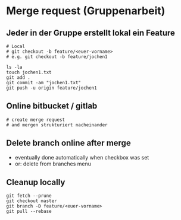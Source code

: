 # Merge request (Gruppenarbeit) 
  
## Jeder in der Gruppe erstellt lokal ein Feature   
  
```  
# Local 
# git checkout -b feature/<euer-vorname>
# e.g. git checkout -b feature/jochen1

ls -la
touch jochen1.txt
git add .
git commit -am "jochen1.txt"
git push -u origin feature/jochen1 
```
 
## Online bitbucket / gitlab 
 
```
# create merge request 
# and mergen strukturiert nacheinander 
```

## Delete branch online after merge 

  * eventually done automatically when checkbox was set
  * or: delete from branches menu 

## Cleanup locally 

```
git fetch --prune
git checkout master
git branch -D feature/<euer-vorname>
git pull --rebase
```

